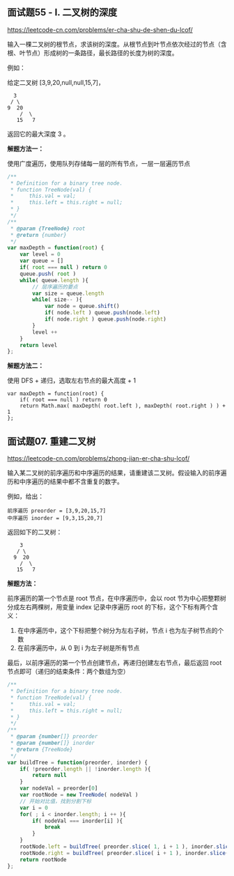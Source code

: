 
## 面试题55 - I. 二叉树的深度

https://leetcode-cn.com/problems/er-cha-shu-de-shen-du-lcof/

输入一棵二叉树的根节点，求该树的深度。从根节点到叶节点依次经过的节点（含根、叶节点）形成树的一条路径，最长路径的长度为树的深度。

例如：

给定二叉树 [3,9,20,null,null,15,7]，

      3
     / \
    9  20
        /  \
       15   7

返回它的最大深度 3 。

**解题方法一：**

使用广度遍历，使用队列存储每一层的所有节点，一层一层遍历节点

```js
/**
 * Definition for a binary tree node.
 * function TreeNode(val) {
 *     this.val = val;
 *     this.left = this.right = null;
 * }
 */
/**
 * @param {TreeNode} root
 * @return {number}
 */
var maxDepth = function(root) {
    var level = 0
    var queue = []
    if( root === null ) return 0
    queue.push( root )
    while( queue.length ){
        // 层序遍历的要点
        var size = queue.length
        while( size-- ){
            var node = queue.shift()
            if( node.left ) queue.push(node.left)
            if( node.right ) queue.push(node.right)
        }
        level ++
    }
    return level
};
```
**解题方法二：**

使用 DFS + 递归，选取左右节点的最大高度 + 1

```
var maxDepth = function(root) {
    if( root === null ) return 0
    return Math.max( maxDepth( root.left ), maxDepth( root.right ) ) + 1
};
```

## 面试题07. 重建二叉树

https://leetcode-cn.com/problems/zhong-jian-er-cha-shu-lcof/

输入某二叉树的前序遍历和中序遍历的结果，请重建该二叉树。假设输入的前序遍历和中序遍历的结果中都不含重复的数字。

例如，给出：

    前序遍历 preorder = [3,9,20,15,7]
    中序遍历 inorder = [9,3,15,20,7]

返回如下的二叉树：

        3
       / \
      9  20
        /  \
       15   7

**解题方法：**

前序遍历的第一个节点是 root 节点，在中序遍历中，会以 root 节为中心把整颗树分成左右两棵树，用变量 index 记录中序遍历 root 的下标，这个下标有两个含义：
1. 在中序遍历中，这个下标把整个树分为左右子树，节点 i 也为左子树节点的个数
2. 在前序遍历中，从 0 到 i 为左子树是所有节点

最后，以前序遍历的第一个节点创建节点，再递归创建左右节点，最后返回 root 节点即可（递归的结束条件：两个数组为空）

```js
/**
 * Definition for a binary tree node.
 * function TreeNode(val) {
 *     this.val = val;
 *     this.left = this.right = null;
 * }
 */
/**
 * @param {number[]} preorder
 * @param {number[]} inorder
 * @return {TreeNode}
 */
var buildTree = function(preorder, inorder) {
    if( !preorder.length || !inorder.length ){
        return null
    } 
    var nodeVal = preorder[0]
    var rootNode = new TreeNode( nodeVal )
    // 开始对比值，找到分割下标
    var i = 0
    for( ; i < inorder.length; i ++ ){
        if( nodeVal === inorder[i] ){
            break
        }
    }
    rootNode.left = buildTree( preorder.slice( 1, i + 1 ), inorder.slice( 0, i ) )
    rootNode.right = buildTree( preorder.slice( i + 1 ), inorder.slice( i + 1 ) )
    return rootNode
};

```


